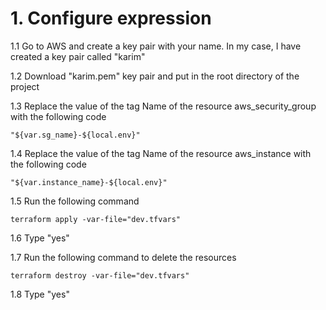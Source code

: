 # 1. Configure expression

1.1 Go to AWS and create a key pair with your name. In my case, I have created a key pair called "karim"

1.2 Download "karim.pem" key pair and put in the root directory of the project

1.3 Replace the value of the tag Name of the resource aws_security_group with the following code
```
"${var.sg_name}-${local.env}"
```
1.4 Replace the value of the tag Name of the resource aws_instance with the following code
```
"${var.instance_name}-${local.env}"
```
1.5 Run the following command
```
terraform apply -var-file="dev.tfvars"
```
1.6 Type "yes"

1.7 Run the following command to delete the resources
```
terraform destroy -var-file="dev.tfvars"
```
1.8 Type "yes"